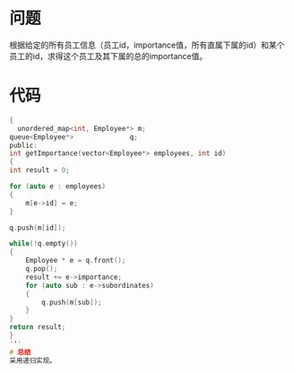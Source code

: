 # 问题
根据给定的所有员工信息（员工id，importance值，所有直属下属的id）和某个员工的id，求得这个员工及其下属的总的importance值。
# 代码
```c
{
  unordered_map<int, Employee*> m;
queue<Employee*>              q;
public:
int getImportance(vector<Employee*> employees, int id)
{
int result = 0;

for (auto e : employees)
{
    m[e->id] = e;
}

q.push(m[id]);

while(!q.empty())
{
    Employee * e = q.front();
    q.pop();
    result += e->importance;
    for (auto sub : e->subordinates)
    {
        q.push(m[sub]);
    }
}
return result;
}
'''
# 总结
采用递归实现。
